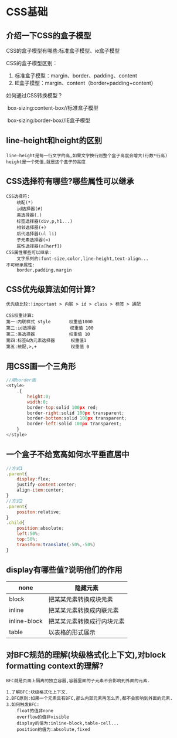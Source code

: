 # CSS基础

## 介绍一下CSS的盒子模型

CSS的盒子模型有哪些:标准盒子模型、ie盒子模型

CSS的盒子模型区别：

1. 标准盒子模型：margin、border、padding、content
2. IE盒子模型：margin、content（border+padding+content）

如何通过CSS转换模型？

​	box-sizing:content-box//标准盒子模型

​	box-sizing:border-box//IE盒子模型

## line-height和height的区别

```
line-height是每一行文字的高,如果文字换行则整个盒子高度会增大(行数*行高)
height是一个死值,就是这个盒子的高度
```

## CSS选择符有哪些?哪些属性可以继承

```
CSS选择符:
    统配(*)
    id选择器(#)
    类选择器(.)
    标签选择器(div,p,h1...)
    相邻选择器(+)
    后代选择器(ul li)
    子元素选择器(>)
    属性选择器(a[herf])
CSS属性哪些可以继承:
	文字系列的:font-size,color,line-height,text-align...
不可继承属性:
	border,padding,margin
```

## CSS优先级算法如何计算?

```
优先级比较:!important > 内联 > id > class > 标签 > 通配
```

```
CSS权重计算:
第一:内联样式 style 		权重值1000
第二:id选择器 			 权重值 100
第三:类选择器 			权重值 10
第四:标签&伪元素选择器 	  权重值1
第五:统配,>,+ 			  权重值 0
```

## 用CSS画一个三角形

```javascript
//用border画
<style>
    .{
        height:0;
        width:0;
        border-top:solid 100px red;
        border-right:solid 100px transparent;
        border-bottom:solid 100px transparent;
        border-left:solid 100px transparent;
	}
</style>
```

## 一个盒子不给宽高如何水平垂直居中

```javascript
//方式1
.parent{
	display:flex;
    justify-content:center;
    align-item:center;
}
//方式2
.parent{
	positon:relative;
}
.child{
    position:absolute;
    left:50%;
    top:50%;
    transform:translate(-50%,-50%)
}
```

## display有哪些值?说明他们的作用

| none         | 隐藏元素                   |
| ------------ | -------------------------- |
| block        | 把某某元素转换成块元素     |
| inline       | 把某某元素转换成内联元素   |
| inline-block | 把某某元素转换成行内块元素 |
| table        | 以表格的形式展示           |

## 对BFC规范的理解(块级格式化上下文),对block formatting context的理解?

```
BFC就是页面上隔离的独立容器,容器里面的子元素不会影响到外面的元素.

1.了解BFC:块级格式化上下文.
2.BFC原则:如果一个元素具有BFC,那么内部元素再怎么弄,都不会影响到外面的元素.
3.如何触发BFC:
	float的值非none
	overflow的值非visible
	display的值为:inline-block,table-cell...
	position的值为:absolute,fixed
```

